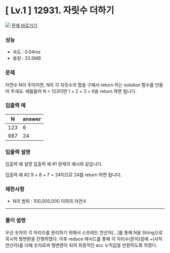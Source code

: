 # [ Lv.1 ] 12931. 자릿수 더하기

<img src="https://img.shields.io/badge/JavaScript-orange?style=flat&logo=javascript&logoColor=auto"/> [문제 바로가기](https://school.programmers.co.kr/learn/courses/30/lessons/12931)

### 성능

- 속도 : 0.04ms
- 용량 : 33.5MB

### 문제

자연수 N이 주어지면, N의 각 자릿수의 합을 구해서 return 하는 solution 함수를 만들어 주세요.
예를들어 N = 123이면 1 + 2 + 3 = 6을 return 하면 됩니다.

### 입출력 예

| N   | answer |
| --- | ------ |
| 123 | 6      |
| 987 | 24     |

### 입출력 설명

입출력 예 설명
입출력 예 #1
문제의 예시와 같습니다.

입출력 예 #2
9 + 8 + 7 = 24이므로 24를 return 하면 됩니다.

### 제한사항

- N의 범위 : 100,000,000 이하의 자연수

---

### 풀이 설명

우선 숫자의 각 자리수를 분리하기 위해서 스프레드 연산자[...]를 통해 N을 String으로 묵시적 형변환을 진행하였다.
이후 reduce 메서드를 통해 각 자리수(문자)앞에 +(사칙연산자)를 더해 숫자로써 형변환이 되어 최종적인 acc 누적값을 반환하도록 하였다.
